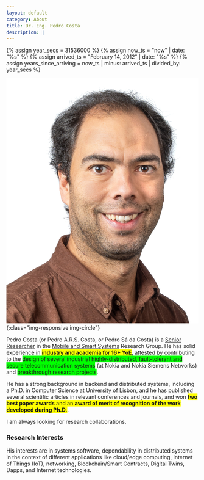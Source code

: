 ```yaml
---
layout: default
category: About
title: Dr. Eng. Pedro Costa
description: |
---
```


{% assign year_secs = 31536000 %}
{% assign now_ts = "now" | date: "%s" %}
{% assign arrived_ts = "February 14, 2012" | date: "%s" %}
{% assign years_since_arriving = now_ts | minus: arrived_ts | divided_by: year_secs %}

![Pedro Sá da Costa](img/me.jpg){:class="img-responsive img-circle"}

Pedro Costa (or Pedro A.R.S. Costa, or Pedro Sá da Costa) is a [Senior Researcher](https://www.hslu.ch/en/lucerne-university-of-applied-sciences-and-arts/about-us/people-finder/profile/?pid=4666) in the [Mobile and Smart Systems](
https://www.hslu.ch/en/lucerne-school-of-information-technology/research/systems-and-software/mobile-smart-systems/)
Research Group. He has solid experience in <span style="background-color: #FFFF00">**industry and academia for 16+ YoE**</span>, attested by contributing to the <span style="background-color: #00FF00">design of several industrial highly-distributed, fault-tolerant and secure telecommunication systems</span> (at Nokia and Nokia Siemens Networks) and <span style="background-color: #00FF00">breakthrough research projects</span>.

He has a strong background in backend and distributed systems, including a Ph.D. in Computer Science at [University of Lisbon](https://ciencias.ulisboa.pt/en/informatics), and he has published several scientific articles in relevant conferences and journals, and won <span style="background-color: #FFFF00">**two best paper awards** and an **award of merit of recognition of the work developed during Ph.D.**</span>.

I am always looking for research collaborations.

<h3>Research Interests</h3>

His interests are in systems software, dependability in distributed systems in the context of different applications like cloud/edge computing, Internet of Things (IoT), networking, Blockchain/Smart Contracts, Digital Twins, Dapps, and Internet technologies.
